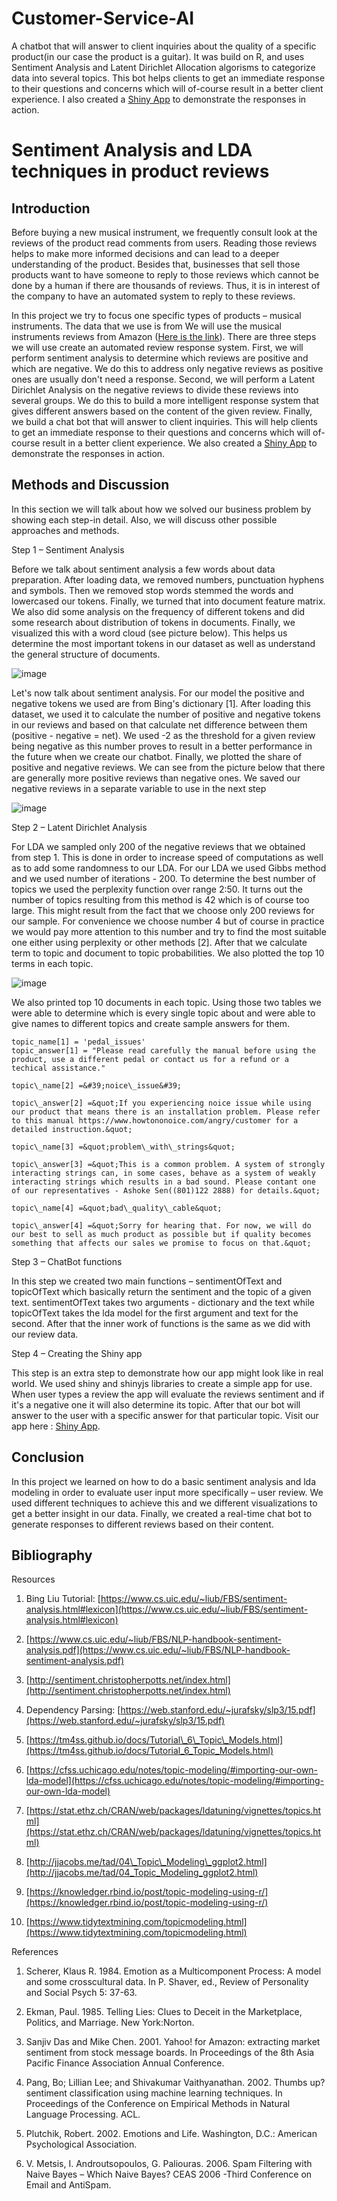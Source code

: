 # Customer-Service-AI
A chatbot that will answer to client inquiries about the quality of a specific product(in our case the product is a guitar). It was build on R, and uses Sentiment Analysis and Latent Dirichlet Allocation algorisms to categorize data into several topics. This bot helps clients to get an immediate response to their questions and concerns which will of-course result in a better client experience. I also created a [Shiny App](https://best-ever-shiny-app-deserves-high-grade.shinyapps.io/project/) to demonstrate the responses in action.

# Sentiment Analysis and LDA techniques in product reviews

## Introduction

Before buying a new musical instrument, we frequently consult look at the reviews of the product read comments from users. Reading those reviews helps to make more informed decisions and can lead to a deeper understanding of the product. Besides that, businesses that sell those products want to have someone to reply to those reviews which cannot be done by a human if there are thousands of reviews. Thus, it is in interest of the company to have an automated system to reply to these reviews.

In this project we try to focus one specific types of products – musical instruments. The data that we use is from We will use the musical instruments reviews from Amazon ([Here is the link](LDA/Musical_instruments_reviews.csv)). There are three steps we will use create an automated review response system. First, we will perform sentiment analysis to determine which reviews are positive and which are negative. We do this to address only negative reviews as positive ones are usually don&#39;t need a response. Second, we will perform a Latent Dirichlet Analysis on the negative reviews to divide these reviews into several groups. We do this to build a more intelligent response system that gives different answers based on the content of the given review. Finally, we build a chat bot that will answer to client inquiries. This will help clients to get an immediate response to their questions and concerns which will of-course result in a better client experience. We also created a [ Shiny App](https://best-ever-shiny-app-deserves-high-grade.shinyapps.io/project/) to demonstrate the responses in action.

## Methods and Discussion

In this section we will talk about how we solved our business problem by showing each step-in detail. Also, we will discuss other possible approaches and methods.

Step 1 – Sentiment Analysis

Before we talk about sentiment analysis a few words about data preparation. After loading data, we removed numbers, punctuation hyphens and symbols. Then we removed stop words stemmed the words and lowercased our tokens. Finally, we turned that into document feature matrix. We also did some analysis on the frequency of different tokens and did some research about distribution of tokens in documents. Finally, we visualized this with a word cloud (see picture below). This helps us determine the most important tokens in our dataset as well as understand the general structure of documents.

![image](https://user-images.githubusercontent.com/43376214/158939371-f6b836f4-d7d0-44d4-9894-c36dc2c6697f.png)

Let&#39;s now talk about sentiment analysis. For our model the positive and negative tokens we used are from Bing&#39;s dictionary [1]. After loading this dataset, we used it to calculate the number of positive and negative tokens in our reviews and based on that calculate net difference between them (positive - negative = net). We used -2 as the threshold for a given review being negative as this number proves to result in a better performance in the future when we create our chatbot. Finally, we plotted the share of positive and negative reviews. We can see from the picture below that there are generally more positive reviews than negative ones. We saved our negative reviews in a separate variable to use in the next step

![image](https://user-images.githubusercontent.com/43376214/158939402-b7feefed-3f56-45d6-9572-569cc6231a07.png)

Step 2 – Latent Dirichlet Analysis

For LDA we sampled only 200 of the negative reviews that we obtained from step 1. This is done in order to increase speed of computations as well as to add some randomness to our LDA. For our LDA we used Gibbs method and we used number of iterations - 200. To determine the best number of topics we used the perplexity function over range 2:50. It turns out the number of topics resulting from this method is 42 which is of course too large. This might result from the fact that we choose only 200 reviews for our sample. For convenience we choose number 4 but of course in practice we would pay more attention to this number and try to find the most suitable one either using perplexity or other methods [2]. After that we calculate term to topic and document to topic probabilities. We also plotted the top 10 terms in each topic.

![image](https://user-images.githubusercontent.com/43376214/158939430-9f07ffab-334b-4db8-81c0-202cca179a2e.png)

We also printed top 10 documents in each topic. Using those two tables we were able to determine which is every single topic about and were able to give names to different topics and create sample answers for them.
```
topic_name[1] = 'pedal_issues'
topic_answer[1] = "Please read carefully the manual before using the product, use a different pedal or contact us for a refund or a techical assistance."
```
```
topic\_name[2] =&#39;noice\_issue&#39;

topic\_answer[2] =&quot;If you experiencing noice issue while using our product that means there is an installation problem. Please refer to this manual https://www.howtononoice.com/angry/customer for a detailed instruction.&quot;
```
```
topic\_name[3] =&quot;problem\_with\_strings&quot;

topic\_answer[3] =&quot;This is a common problem. A system of strongly interacting strings can, in some cases, behave as a system of weakly interacting strings which results in a bad sound. Please contant one of our representatives - Ashoke Sen((801)122 2888) for details.&quot;
```
```
topic\_name[4] =&quot;bad\_quality\_cable&quot;

topic\_answer[4] =&quot;Sorry for hearing that. For now, we will do our best to sell as much product as possible but if quality becomes something that affects our sales we promise to focus on that.&quot;
```
Step 3 – ChatBot functions

In this step we created two main functions – sentimentOfText and topicOfText which basically return the sentiment and the topic of a given text. sentimentOfText takes two arguments - dictionary and the text while topicOfText takes the lda model for the first argument and text for the second. After that the inner work of functions is the same as we did with our review data.

Step 4 – Creating the Shiny app

This step is an extra step to demonstrate how our app might look like in real world. We used shiny and shinyjs libraries to create a simple app for use. When user types a review the app will evaluate the reviews sentiment and if it&#39;s a negative one it will also determine its topic. After that our bot will answer to the user with a specific answer for that particular topic. Visit our app here : [ Shiny App](https://best-ever-shiny-app-deserves-high-grade.shinyapps.io/project/).

## Conclusion

In this project we learned on how to do a basic sentiment analysis and lda modeling in order to evaluate user input more specifically – user review. We used different techniques to achieve this and we different visualizations to get a better insight in our data. Finally, we created a real-time chat bot to generate responses to different reviews based on their content.

## Bibliography

Resources

1) Bing Liu Tutorial: [https://www.cs.uic.edu/~liub/FBS/sentiment-analysis.html#lexicon](https://www.cs.uic.edu/~liub/FBS/sentiment-analysis.html#lexicon)

2) [https://www.cs.uic.edu/~liub/FBS/NLP-handbook-sentiment-analysis.pdf](https://www.cs.uic.edu/~liub/FBS/NLP-handbook-sentiment-analysis.pdf)

3) [http://sentiment.christopherpotts.net/index.html](http://sentiment.christopherpotts.net/index.html)

4) Dependency Parsing: [https://web.stanford.edu/~jurafsky/slp3/15.pdf](https://web.stanford.edu/~jurafsky/slp3/15.pdf)

5) [https://tm4ss.github.io/docs/Tutorial\_6\_Topic\_Models.html](https://tm4ss.github.io/docs/Tutorial_6_Topic_Models.html)

6) [https://cfss.uchicago.edu/notes/topic-modeling/#importing-our-own-lda-model](https://cfss.uchicago.edu/notes/topic-modeling/#importing-our-own-lda-model)

7) [https://stat.ethz.ch/CRAN/web/packages/ldatuning/vignettes/topics.html](https://stat.ethz.ch/CRAN/web/packages/ldatuning/vignettes/topics.html)

8) [http://jjacobs.me/tad/04\_Topic\_Modeling\_ggplot2.html](http://jjacobs.me/tad/04_Topic_Modeling_ggplot2.html)

9) [https://knowledger.rbind.io/post/topic-modeling-using-r/](https://knowledger.rbind.io/post/topic-modeling-using-r/)

10) [https://www.tidytextmining.com/topicmodeling.html](https://www.tidytextmining.com/topicmodeling.html)

References

1. Scherer, Klaus R. 1984. Emotion as a Multicomponent Process: A model and some crosscultural data. In P. Shaver, ed., Review of Personality and Social Psych 5: 37-63.

2. Ekman, Paul. 1985. Telling Lies: Clues to Deceit in the Marketplace, Politics, and Marriage. New York:Norton.

3. Sanjiv Das and Mike Chen. 2001. Yahoo! for Amazon: extracting market sentiment from stock message boards. In Proceedings of the 8th Asia Pacific Finance Association Annual Conference.

4. Pang, Bo; Lillian Lee; and Shivakumar Vaithyanathan. 2002. Thumbs up? sentiment classification using machine learning techniques. In Proceedings of the Conference on Empirical Methods in Natural Language Processing. ACL.

5. Plutchik, Robert. 2002. Emotions and Life. Washington, D.C.: American Psychological Association.

6. V. Metsis, I. Androutsopoulos, G. Paliouras. 2006. Spam Filtering with Naive Bayes – Which Naive Bayes? CEAS 2006 -Third Conference on Email and AntiSpam.

